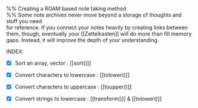 %% Creating a ROAM based note taking method  
%% Some note archives never move beyond a storage of thoughts and stuff you need  
for reference. If you connect your notes heavily by creating links between them,
though, eventually your [[Zettelkasten]] will do more than fill memory gaps. Instead, it will improve the depth of your understanding.

INDEX:

- [X] Sort an array, vector                             : [[sort()]]
- [X] Convert characters to lowercase           : [[tolower()]]
- [X] Convert characters to uppercase           : [[toupper()]]
- [X] Convert strings to lowercase              : [[transform()]] & [[tolower()]]

